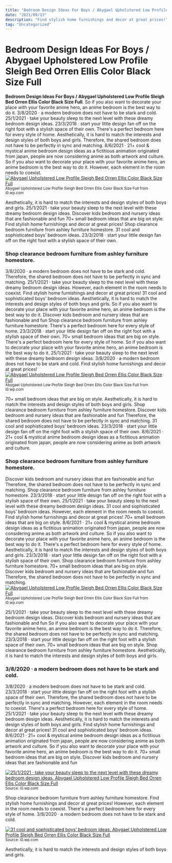 ```yaml
---
title: "Bedroom Design Ideas For Boys / Abygael Upholstered Low Profile Sleigh Bed Orren Ellis Color Black Size Full"
date: "2021/09/13"
description: "Find stylish home furnishings and decor at great prices!"
tag: "Uncategorized"
---
```


# Bedroom Design Ideas For Boys / Abygael Upholstered Low Profile Sleigh Bed Orren Ellis Color Black Size Full
**Bedroom Design Ideas For Boys / Abygael Upholstered Low Profile Sleigh Bed Orren Ellis Color Black Size Full**. So if you also want to decorate your place with your favorite anime hero, an anime bedroom is the best way to do it. 3/8/2020 · a modern bedroom does not have to be stark and cold. 25/1/2021 · take your beauty sleep to the next level with these dreamy bedroom design ideas. 23/3/2018 · start your little design fan off on the right foot with a stylish space of their own. There&#039;s a perfect bedroom here for every style of home.
Aesthetically, it is hard to match the interests and design styles of both boys and girls. Therefore, the shared bedroom does not have to be perfectly in sync and matching. 8/6/2021 · 21+ cool &amp; mystical anime bedroom design ideas as a fictitious animation originated from japan, people are now considering anime as both artwork and culture. So if you also want to decorate your place with your favorite anime hero, an anime bedroom is the best way to do it. However, each element in the room needs to coexist.
[![Abygael Upholstered Low Profile Sleigh Bed Orren Ellis Color Black Size Full](https://i0.wp.com/W004181581 "Abygael Upholstered Low Profile Sleigh Bed Orren Ellis Color Black Size Full")](https://i0.wp.com/W004181581)
<small>Abygael Upholstered Low Profile Sleigh Bed Orren Ellis Color Black Size Full from i0.wp.com</small>

Aesthetically, it is hard to match the interests and design styles of both boys and girls. 25/1/2021 · take your beauty sleep to the next level with these dreamy bedroom design ideas. Discover kids bedroom and nursery ideas that are fashionable and fun 70+ small bedroom ideas that are big on style. Find stylish home furnishings and decor at great prices! Shop clearance bedroom furniture from ashley furniture homestore. 31 cool and sophisticated boys’ bedroom ideas. 23/3/2018 · start your little design fan off on the right foot with a stylish space of their own.

### Shop clearance bedroom furniture from ashley furniture homestore.
3/8/2020 · a modern bedroom does not have to be stark and cold. Therefore, the shared bedroom does not have to be perfectly in sync and matching. 25/1/2021 · take your beauty sleep to the next level with these dreamy bedroom design ideas. However, each element in the room needs to coexist. Find stylish home furnishings and decor at great prices! 31 cool and sophisticated boys’ bedroom ideas. Aesthetically, it is hard to match the interests and design styles of both boys and girls. So if you also want to decorate your place with your favorite anime hero, an anime bedroom is the best way to do it. Discover kids bedroom and nursery ideas that are fashionable and fun Shop clearance bedroom furniture from ashley furniture homestore. There&#039;s a perfect bedroom here for every style of home. 23/3/2018 · start your little design fan off on the right foot with a stylish space of their own. 70+ small bedroom ideas that are big on style.
There&#039;s a perfect bedroom here for every style of home. So if you also want to decorate your place with your favorite anime hero, an anime bedroom is the best way to do it. 25/1/2021 · take your beauty sleep to the next level with these dreamy bedroom design ideas. 3/8/2020 · a modern bedroom does not have to be stark and cold. Find stylish home furnishings and decor at great prices!
[![Abygael Upholstered Low Profile Sleigh Bed Orren Ellis Color Black Size Full](https://i0.wp.com/W004181581 "Abygael Upholstered Low Profile Sleigh Bed Orren Ellis Color Black Size Full")](https://i0.wp.com/W004181581)
<small>Abygael Upholstered Low Profile Sleigh Bed Orren Ellis Color Black Size Full from i0.wp.com</small>

70+ small bedroom ideas that are big on style. Aesthetically, it is hard to match the interests and design styles of both boys and girls. Shop clearance bedroom furniture from ashley furniture homestore. Discover kids bedroom and nursery ideas that are fashionable and fun Therefore, the shared bedroom does not have to be perfectly in sync and matching. 31 cool and sophisticated boys’ bedroom ideas. 23/3/2018 · start your little design fan off on the right foot with a stylish space of their own. 8/6/2021 · 21+ cool &amp; mystical anime bedroom design ideas as a fictitious animation originated from japan, people are now considering anime as both artwork and culture.

### Shop clearance bedroom furniture from ashley furniture homestore.
Discover kids bedroom and nursery ideas that are fashionable and fun Therefore, the shared bedroom does not have to be perfectly in sync and matching. Shop clearance bedroom furniture from ashley furniture homestore. 23/3/2018 · start your little design fan off on the right foot with a stylish space of their own. 25/1/2021 · take your beauty sleep to the next level with these dreamy bedroom design ideas. 31 cool and sophisticated boys’ bedroom ideas. However, each element in the room needs to coexist. Find stylish home furnishings and decor at great prices! 70+ small bedroom ideas that are big on style. 8/6/2021 · 21+ cool &amp; mystical anime bedroom design ideas as a fictitious animation originated from japan, people are now considering anime as both artwork and culture. So if you also want to decorate your place with your favorite anime hero, an anime bedroom is the best way to do it. There&#039;s a perfect bedroom here for every style of home. Aesthetically, it is hard to match the interests and design styles of both boys and girls.
23/3/2018 · start your little design fan off on the right foot with a stylish space of their own. Shop clearance bedroom furniture from ashley furniture homestore. 70+ small bedroom ideas that are big on style. Discover kids bedroom and nursery ideas that are fashionable and fun Therefore, the shared bedroom does not have to be perfectly in sync and matching.
[![Abygael Upholstered Low Profile Sleigh Bed Orren Ellis Color Black Size Full](https://i0.wp.com/W004181581 "Abygael Upholstered Low Profile Sleigh Bed Orren Ellis Color Black Size Full")](https://i0.wp.com/W004181581)
<small>Abygael Upholstered Low Profile Sleigh Bed Orren Ellis Color Black Size Full from i0.wp.com</small>

25/1/2021 · take your beauty sleep to the next level with these dreamy bedroom design ideas. Discover kids bedroom and nursery ideas that are fashionable and fun So if you also want to decorate your place with your favorite anime hero, an anime bedroom is the best way to do it. Therefore, the shared bedroom does not have to be perfectly in sync and matching. 23/3/2018 · start your little design fan off on the right foot with a stylish space of their own. 70+ small bedroom ideas that are big on style. Shop clearance bedroom furniture from ashley furniture homestore. Aesthetically, it is hard to match the interests and design styles of both boys and girls.

### 3/8/2020 · a modern bedroom does not have to be stark and cold.
3/8/2020 · a modern bedroom does not have to be stark and cold. 23/3/2018 · start your little design fan off on the right foot with a stylish space of their own. Therefore, the shared bedroom does not have to be perfectly in sync and matching. However, each element in the room needs to coexist. There&#039;s a perfect bedroom here for every style of home. 25/1/2021 · take your beauty sleep to the next level with these dreamy bedroom design ideas. Aesthetically, it is hard to match the interests and design styles of both boys and girls. Find stylish home furnishings and decor at great prices! 31 cool and sophisticated boys’ bedroom ideas. 8/6/2021 · 21+ cool &amp; mystical anime bedroom design ideas as a fictitious animation originated from japan, people are now considering anime as both artwork and culture. So if you also want to decorate your place with your favorite anime hero, an anime bedroom is the best way to do it. 70+ small bedroom ideas that are big on style. Discover kids bedroom and nursery ideas that are fashionable and fun


[![25/1/2021 · take your beauty sleep to the next level with these dreamy bedroom design ideas. Abygael Upholstered Low Profile Sleigh Bed Orren Ellis Color Black Size Full](https://i0.wp.com/W004181581 "Abygael Upholstered Low Profile Sleigh Bed Orren Ellis Color Black Size Full")](https://i0.wp.com/W004181581)
<small>Source: i0.wp.com</small>

Shop clearance bedroom furniture from ashley furniture homestore. Find stylish home furnishings and decor at great prices! However, each element in the room needs to coexist. There&#039;s a perfect bedroom here for every style of home. 3/8/2020 · a modern bedroom does not have to be stark and cold.

[![31 cool and sophisticated boys’ bedroom ideas. Abygael Upholstered Low Profile Sleigh Bed Orren Ellis Color Black Size Full](https://i0.wp.com/W004181581 "Abygael Upholstered Low Profile Sleigh Bed Orren Ellis Color Black Size Full")](https://i0.wp.com/W004181581)
<small>Source: i0.wp.com</small>

Aesthetically, it is hard to match the interests and design styles of both boys and girls.
